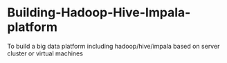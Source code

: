 # Building-Hadoop-Hive-Impala-platform
To build a big data platform including hadoop/hive/impala based on server cluster or virtual machines

